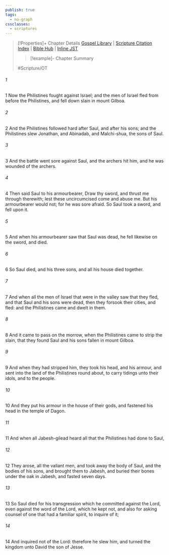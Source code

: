 ```yaml
---
publish: true
tags:
  - no-graph
cssclasses:
  - scriptures
---
```

>[!Properties]+ Chapter Details
>[Gospel Library](https://churchofjesuschrist.org/study/scriptures/ot/1-chr/10?lang=eng)    |    [Scripture Citation Index](https://scriptures.byu.edu/#0710a::c0710a)    |    [Bible Hub](https://biblehub.com/1_chronicles/10.htm)    |    [Inline JST](https://scripturetoolbox.com/html/ic/1Chronicles/10.html)
>>[!example]- Chapter Summary
>> 
> 
>
>#Scripture/OT
###### 1
1 Now the Philistines fought against Israel; and the men of Israel fled from before the Philistines, and fell down slain in mount Gilboa.
###### 2
2 And the Philistines followed hard after Saul, and after his sons; and the Philistines slew Jonathan, and Abinadab, and Malchi-shua, the sons of Saul.
###### 3
3 And the battle went sore against Saul, and the archers hit him, and he was wounded of the archers.
###### 4
4 Then said Saul to his armourbearer, Draw thy sword, and thrust me through therewith; lest these uncircumcised come and abuse me. But his armourbearer would not; for he was sore afraid. So Saul took a sword, and fell upon it.
###### 5
5 And when his armourbearer saw that Saul was dead, he fell likewise on the sword, and died.
###### 6
6 So Saul died, and his three sons, and all his house died together.
###### 7
7 And when all the men of Israel that were in the valley saw that they fled, and that Saul and his sons were dead, then they forsook their cities, and fled: and the Philistines came and dwelt in them.
###### 8
8 And it came to pass on the morrow, when the Philistines came to strip the slain, that they found Saul and his sons fallen in mount Gilboa.
###### 9
9 And when they had stripped him, they took his head, and his armour, and sent into the land of the Philistines round about, to carry tidings unto their idols, and to the people.
###### 10
10 And they put his armour in the house of their gods, and fastened his head in the temple of Dagon.
###### 11
11 And when all Jabesh-gilead heard all that the Philistines had done to Saul,
###### 12
12 They arose, all the valiant men, and took away the body of Saul, and the bodies of his sons, and brought them to Jabesh, and buried their bones under the oak in Jabesh, and fasted seven days.
###### 13
13 So Saul died for his transgression which he committed against the Lord, even against the word of the Lord, which he kept not, and also for asking counsel of one that had a familiar spirit, to inquire of it;
###### 14
14 And inquired not of the Lord: therefore he slew him, and turned the kingdom unto David the son of Jesse.
